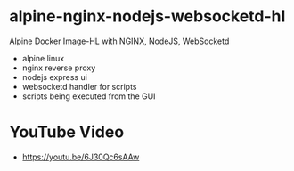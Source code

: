 # alpine-nginx-nodejs-websocketd-hl
Alpine Docker Image-HL with NGINX, NodeJS, WebSocketd

* alpine linux
* nginx reverse proxy
* nodejs express ui
* websocketd handler for scripts
* scripts being executed from the GUI

# YouTube Video
* https://youtu.be/6J30Qc6sAAw




